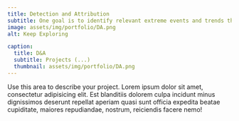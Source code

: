 ```yaml
---
title: Detection and Attribution
subtitle: One goal is to identify relevant extreme events and trends that have strong environmental and societal impacts, and to understand the contribution of humans activities in these. For example, we study heat waves in Europe, extreme cold spells in the US, or precipitation and droughts in the Mediterranean region.
image: assets/img/portfolio/DA.png
alt: Keep Exploring

caption:
  title: D&A
  subtitle: Projects (...)
  thumbnail: assets/img/portfolio/DA.png
---
```

Use this area to describe your project. Lorem ipsum dolor sit amet, consectetur adipisicing elit. Est blanditiis dolorem culpa incidunt minus dignissimos deserunt repellat aperiam quasi sunt officia expedita beatae cupiditate, maiores repudiandae, nostrum, reiciendis facere nemo!

